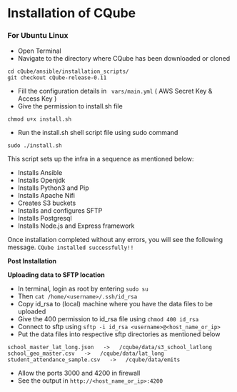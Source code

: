 <h1>Installation of CQube</h1>
<h3>For Ubuntu Linux</h3>

- Open Terminal
- Navigate to the directory where CQube has been downloaded or cloned 
```
cd cQube/ansible/installation_scripts/
git checkout cQube-release-0.11
```
- Fill the configuration details in ` vars/main.yml` ( AWS Secret Key & Access Key )
- Give the permission to install.sh file
```
chmod u+x install.sh
```
- Run the install.sh shell script file using sudo command
```
sudo ./install.sh
```
This script sets up the infra in a sequence as mentioned below:
  - Installs Ansible
  - Installs Openjdk
  - Installs Python3 and Pip
  - Installs Apache Nifi
  - Creates S3 buckets
  - Installs and configures SFTP
  - Installs Postgresql
  - Installs Node.js and Express framework

Once installation completed without any errors, you will see the following message. 
```CQube installed successfully!!``` 


<b>Post Installation </b>

<b>Uploading data to SFTP location</b>

- In terminal, login as root by entering ```sudo su```
- Then ```cat /home/<username>/.ssh/id_rsa```
- Copy id_rsa to (local) machine where you have the data files to be uploaded
- Give the 400 permission to id_rsa file using ```chmod 400 id_rsa```
- Connect to sftp using ```sftp -i id_rsa <username>@<host_name_or_ip>```
- Put the data files into respective sftp directories as mentioned below
```
school_master_lat_long.json   ->   /cqube/data/s3_school_latlong
school_geo_master.csv   ->   /cqube/data/lat_long
student_attendance_sample.csv   ->   /cqube/data/emits
```
- Allow the ports 3000 and 4200 in firewall
- See the output in ```http://<host_name_or_ip>:4200```


